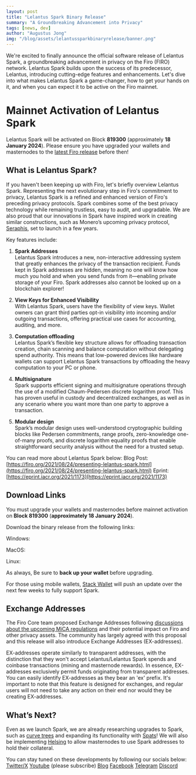 ```yaml
---
layout: post
title: "Lelantus Spark Binary Release"
summary: "A Groundbreaking Advancement into Privacy"
tags: [news, dev]
author: "Augustus Jong"
img: "/blog/assets/lelantussparkbinaryrelease/banner.png"
---
```

We're excited to finally announce the official software release of Lelantus Spark, a groundbreaking advancement in privacy on the Firo (FIRO) network. Lelantus Spark builds upon the success of its predecessor, Lelantus, introducing cutting-edge features and enhancements. Let's dive into what makes Lelantus Spark a game-changer, how to get your hands on it, and when you can expect it to be active on the Firo mainnet.

# Mainnet Activation of Lelantus Spark

Lelantus Spark will be activated on Block **819300** (approximately **18 January 2024**). Please ensure you have upgraded your wallets and masternodes to the [latest Firo release](https://github.com/firoorg/firo/releases) before then!

## What is Lelantus Spark?

If you haven't been keeping up with Firo, let's briefly overview Lelantus Spark. Representing the next evolutionary step in Firo's commitment to privacy, Lelantus Spark is a refined and enhanced version of Firo's preceding privacy protocols. Spark combines some of the best privacy technology while remaining trustless, easy to audit, and upgradable. We are also proud that our innovations in Spark have inspired work in creating similar constructions, such as Monero’s upcoming privacy protocol, [Seraphis](https://www.getmonero.org/2021/12/22/what-is-seraphis.html), set to launch in a few years.

Key features include:

1. **Spark Addresses**  
Lelantus Spark introduces a new, non-interactive addressing system that greatly enhances the privacy of the transaction recipient. Funds kept in Spark addresses are hidden, meaning no one will know how much you hold and when you send funds from it—enabling private storage of your Firo. Spark addresses also cannot be looked up on a blockchain explorer!

2. **View Keys for Enhanced Visibility**  
With Lelantus Spark, users have the flexibility of view keys. Wallet owners can grant third parties opt-in visibility into incoming and/or outgoing transactions, offering practical use cases for accounting, auditing, and more.

3. **Computation offloading**  
Lelantus Spark’s flexible key structure allows for offloading transaction creation, chain scanning and balance computation without delegating spend authority. This means that low-powered devices like hardware wallets can support Lelantus Spark transactions by offloading the heavy computation to your PC or phone.

4. **Multisignature**  
Spark supports efficient signing and multisignature operations through the use of a modified Chaum-Pedersen discrete logarithm proof. This has proven useful in custody and decentralized exchanges, as well as in any scenario where you want more than one party to approve a transaction.

5. **Modular design**  
Spark’s modular design uses well-understood cryptographic building blocks like Pedersen commitments, range proofs, zero-knowledge one-of-many proofs, and discrete logarithm equality proofs that enable straightforward security analysis without the need for a trusted setup.

You can read more about Lelantus Spark below: 
Blog Post: [https://firo.org/2021/08/24/presenting-lelantus-spark.html](https://firo.org/2021/08/24/presenting-lelantus-spark.html)
Eprint: [https://eprint.iacr.org/2021/1173](https://eprint.iacr.org/2021/1173)

## Download Links

You must upgrade your wallets and masternodes before mainnet activation on **Block 819300** (**approximately 18 January 2024**).

Download the binary release from the following links: 

Windows: 

MacOS: 

Linux: 

As always, Be sure to **back up your wallet** before upgrading.

For those using mobile wallets, [Stack Wallet](https://stackwallet.com/) will push an update over the next few weeks to fully support Spark.

## Exchange Addresses
The Firo Core team proposed Exchange Addresses following [discussions about the upcoming MiCA regulations](https://forum.firo.org/t/firo-private-transactions-balancing-with-mica-regulations/3010) and their potential impact on Firo and other privacy assets. The community has largely agreed with this proposal and this release will also introduce Exchange Addresses (EX-addresses). 

EX-addresses operate similarly to transparent addresses, with the distinction that they won't accept Lelantus/Lelantus Spark spends and coinbase transactions (mining and masternode rewards). In essence, EX-addresses exclusively permit funds originating from transparent addresses. You can easily identify EX-addresses as they bear an 'ex' prefix. It's important to note that this feature is designed for exchanges, and regular users will not need to take any action on their end nor would they be creating EX-addresses.

## What’s Next?

Even as we launch Spark, we are already researching upgrades to Spark, such as [curve trees](https://firo.org/2023/05/26/elliptic-curves-research.html) and expanding its functionality with [Spats](https://firo.org/2022/03/07/spats-confidential-assets-lelantus-spark.html)! We will also be implementing [Helsing](https://firo.org/2022/01/28/helsing-private-firo-masternode.html) to allow masternodes to use Spark addresses to hold their collateral.

You can stay tuned on these developments by following our socials below:
[Twitter/X](https://twitter.com/firoorg)
[Youtube](https://www.youtube.com/@Firoorg) (please subscribe)
[Blog](https://firo.org/blog/)
[Facebook](https://www.facebook.com/firoorg)
[Telegram](https://t.me/firoorg)
[Discord](https://discord.gg/TGZPRbRT3Y)
